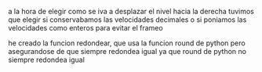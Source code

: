 a la hora de elegir como se iva a desplazar el nivel hacia la derecha tuvimos que elegir si conservabamos las velocidades decimales o si poniamos las velocidades como enteros para evitar el frameo

he creado la funcion redondear, que usa la funcion round de python pero asegurandose de que siempre redondea igual ya que round de python no siempre redondea igual
